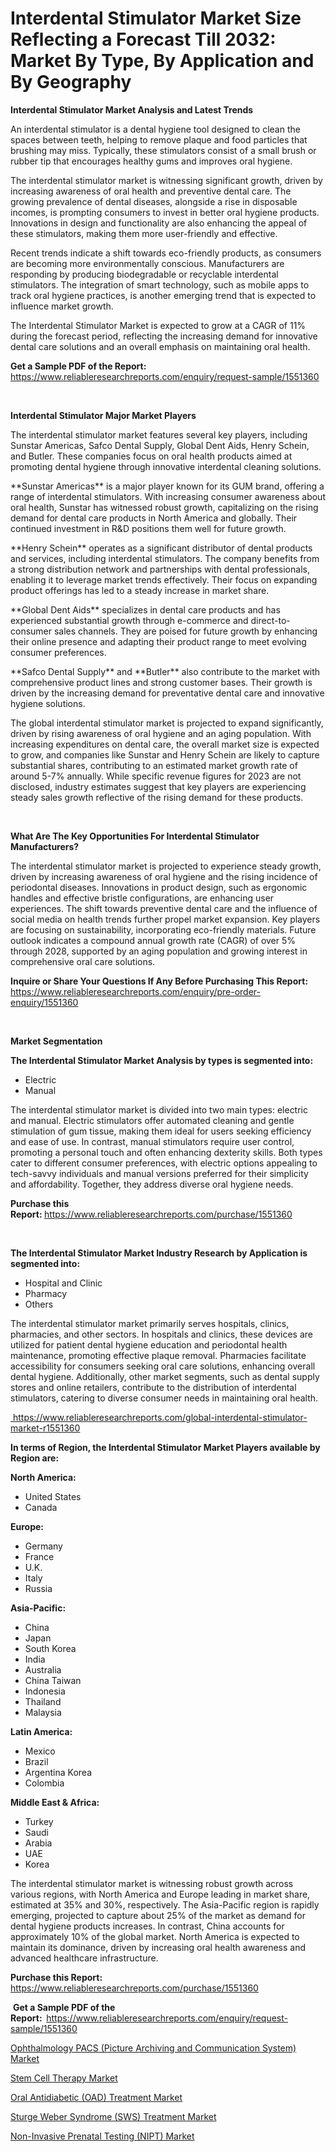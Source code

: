 <p><h1>Interdental Stimulator Market Size Reflecting a Forecast Till 2032: Market By Type, By Application and By Geography</h1></p><p><strong>Interdental Stimulator Market Analysis and Latest Trends</strong></p>
<p><p>An interdental stimulator is a dental hygiene tool designed to clean the spaces between teeth, helping to remove plaque and food particles that brushing may miss. Typically, these stimulators consist of a small brush or rubber tip that encourages healthy gums and improves oral hygiene.</p><p>The interdental stimulator market is witnessing significant growth, driven by increasing awareness of oral health and preventive dental care. The growing prevalence of dental diseases, alongside a rise in disposable incomes, is prompting consumers to invest in better oral hygiene products. Innovations in design and functionality are also enhancing the appeal of these stimulators, making them more user-friendly and effective.</p><p>Recent trends indicate a shift towards eco-friendly products, as consumers are becoming more environmentally conscious. Manufacturers are responding by producing biodegradable or recyclable interdental stimulators. The integration of smart technology, such as mobile apps to track oral hygiene practices, is another emerging trend that is expected to influence market growth.</p><p>The Interdental Stimulator Market is expected to grow at a CAGR of 11% during the forecast period, reflecting the increasing demand for innovative dental care solutions and an overall emphasis on maintaining oral health.</p></p>
<p><strong>Get a Sample PDF of the Report:&nbsp;</strong> <a href="https://www.reliableresearchreports.com/enquiry/request-sample/1551360?utm_campaign=13&utm_medium=2&utm_source=Github&utm_content=ia&utm_term=03032025&utm_id=interdental-stimulator">https://www.reliableresearchreports.com/enquiry/request-sample/1551360</a></p>
<p>&nbsp;</p>
<p><strong>Interdental Stimulator Major Market Players</strong></p>
<p><p>The interdental stimulator market features several key players, including Sunstar Americas, Safco Dental Supply, Global Dent Aids, Henry Schein, and Butler. These companies focus on oral health products aimed at promoting dental hygiene through innovative interdental cleaning solutions.</p><p>**Sunstar Americas** is a major player known for its GUM brand, offering a range of interdental stimulators. With increasing consumer awareness about oral health, Sunstar has witnessed robust growth, capitalizing on the rising demand for dental care products in North America and globally. Their continued investment in R&D positions them well for future growth.</p><p>**Henry Schein** operates as a significant distributor of dental products and services, including interdental stimulators. The company benefits from a strong distribution network and partnerships with dental professionals, enabling it to leverage market trends effectively. Their focus on expanding product offerings has led to a steady increase in market share.</p><p>**Global Dent Aids** specializes in dental care products and has experienced substantial growth through e-commerce and direct-to-consumer sales channels. They are poised for future growth by enhancing their online presence and adapting their product range to meet evolving consumer preferences.</p><p>**Safco Dental Supply** and **Butler** also contribute to the market with comprehensive product lines and strong customer bases. Their growth is driven by the increasing demand for preventative dental care and innovative hygiene solutions.</p><p>The global interdental stimulator market is projected to expand significantly, driven by rising awareness of oral hygiene and an aging population. With increasing expenditures on dental care, the overall market size is expected to grow, and companies like Sunstar and Henry Schein are likely to capture substantial shares, contributing to an estimated market growth rate of around 5-7% annually. While specific revenue figures for 2023 are not disclosed, industry estimates suggest that key players are experiencing steady sales growth reflective of the rising demand for these products.</p></p>
<p>&nbsp;</p>
<p><strong>What Are The Key Opportunities For Interdental Stimulator Manufacturers?</strong></p>
<p><p>The interdental stimulator market is projected to experience steady growth, driven by increasing awareness of oral hygiene and the rising incidence of periodontal diseases. Innovations in product design, such as ergonomic handles and effective bristle configurations, are enhancing user experiences. The shift towards preventive dental care and the influence of social media on health trends further propel market expansion. Key players are focusing on sustainability, incorporating eco-friendly materials. Future outlook indicates a compound annual growth rate (CAGR) of over 5% through 2028, supported by an aging population and growing interest in comprehensive oral care solutions.</p></p>
<p><strong>Inquire or Share Your Questions If Any Before Purchasing This Report:</strong> <a href="https://www.reliableresearchreports.com/enquiry/pre-order-enquiry/1551360?utm_campaign=13&utm_medium=2&utm_source=Github&utm_content=ia&utm_term=03032025&utm_id=interdental-stimulator">https://www.reliableresearchreports.com/enquiry/pre-order-enquiry/1551360</a></p>
<p>&nbsp;</p>
<p><strong>Market Segmentation</strong></p>
<p><strong>The Interdental Stimulator Market Analysis by types is segmented into:</strong></p>
<p><ul><li>Electric</li><li>Manual</li></ul></p>
<p><p>The interdental stimulator market is divided into two main types: electric and manual. Electric stimulators offer automated cleaning and gentle stimulation of gum tissue, making them ideal for users seeking efficiency and ease of use. In contrast, manual stimulators require user control, promoting a personal touch and often enhancing dexterity skills. Both types cater to different consumer preferences, with electric options appealing to tech-savvy individuals and manual versions preferred for their simplicity and affordability. Together, they address diverse oral hygiene needs.</p></p>
<p><strong>Purchase this Report:&nbsp;</strong><a href="https://www.reliableresearchreports.com/purchase/1551360?utm_campaign=13&utm_medium=2&utm_source=Github&utm_content=ia&utm_term=03032025&utm_id=interdental-stimulator">https://www.reliableresearchreports.com/purchase/1551360</a></p>
<p>&nbsp;</p>
<p><strong>The Interdental Stimulator Market Industry Research by Application is segmented into:</strong></p>
<p><ul><li>Hospital and Clinic</li><li>Pharmacy</li><li>Others</li></ul></p>
<p><p>The interdental stimulator market primarily serves hospitals, clinics, pharmacies, and other sectors. In hospitals and clinics, these devices are utilized for patient dental hygiene education and periodontal health maintenance, promoting effective plaque removal. Pharmacies facilitate accessibility for consumers seeking oral care solutions, enhancing overall dental hygiene. Additionally, other market segments, such as dental supply stores and online retailers, contribute to the distribution of interdental stimulators, catering to diverse consumer needs in maintaining oral health.</p></p>
<p><a href="https://www.reliableresearchreports.com/global-interdental-stimulator-market-r1551360?utm_campaign=13&utm_medium=2&utm_source=Github&utm_content=ia&utm_term=03032025&utm_id=interdental-stimulator">&nbsp;https://www.reliableresearchreports.com/global-interdental-stimulator-market-r1551360</a></p>
<p><strong>In terms of Region, the Interdental Stimulator Market Players available by Region are:</strong></p>
<p>
    <p> <strong> North America: </strong>
        <ul>
            <li>United States</li>
            <li>Canada</li>
        </ul>
        </p> 
    <p> <strong> Europe: </strong>
        <ul>
            <li>Germany</li>
            <li>France</li>
            <li>U.K.</li>
            <li>Italy</li>
            <li>Russia</li>
        </ul>
        </p> 
    <p> <strong> Asia-Pacific: </strong>
        <ul>
            <li>China</li>
            <li>Japan</li>
            <li>South Korea</li>
            <li>India</li>
            <li>Australia</li>
            <li>China Taiwan</li>
            <li>Indonesia</li>
            <li>Thailand</li>
            <li>Malaysia</li>
        </ul>
        </p> 
    <p> <strong> Latin America: </strong>
        <ul>
            <li>Mexico</li>
            <li>Brazil</li>
            <li>Argentina Korea</li>
            <li>Colombia</li>
        </ul>
        </p> 
    <p> <strong> Middle East & Africa: </strong>
        <ul>
            <li>Turkey</li>
            <li>Saudi</li>
            <li>Arabia</li>
            <li>UAE</li>
            <li>Korea</li>
        </ul>
    </p>
    </p>
<p><p>The interdental stimulator market is witnessing robust growth across various regions, with North America and Europe leading in market share, estimated at 35% and 30%, respectively. The Asia-Pacific region is rapidly emerging, projected to capture about 25% of the market as demand for dental hygiene products increases. In contrast, China accounts for approximately 10% of the global market. North America is expected to maintain its dominance, driven by increasing oral health awareness and advanced healthcare infrastructure.</p></p>
<p><strong>Purchase this Report: </strong><a href="https://www.reliableresearchreports.com/purchase/1551360?utm_campaign=13&utm_medium=2&utm_source=Github&utm_content=ia&utm_term=03032025&utm_id=interdental-stimulator">https://www.reliableresearchreports.com/purchase/1551360</a></p>
<p>&nbsp;<strong>Get a Sample PDF of the Report:&nbsp;&nbsp;</strong><a href="https://www.reliableresearchreports.com/enquiry/request-sample/1551360?utm_campaign=13&utm_medium=2&utm_source=Github&utm_content=ia&utm_term=03032025&utm_id=interdental-stimulator">https://www.reliableresearchreports.com/enquiry/request-sample/1551360</a></p>
<p><strong></strong></p>
<p><p><a href="https://github.com/gasikcalbos8/Market-Research-Report-List-1/blob/main/ophthalmology-pacs-picture-archiving-and-communication-system-market.md?utm_campaign=13&utm_medium=2&utm_source=Github&utm_content=ia&utm_term=03032025&utm_id=interdental-stimulator">Ophthalmology PACS (Picture Archiving and Communication System) Market</a></p><p><a href="https://github.com/NargisHussain75/Market-Research-Report-List-1/blob/main/stem-cell-therapy-market.md?utm_campaign=13&utm_medium=2&utm_source=Github&utm_content=ia&utm_term=03032025&utm_id=interdental-stimulator">Stem Cell Therapy Market</a></p><p><a href="https://github.com/vaduzunny/Market-Research-Report-List-1/blob/main/oral-antidiabetic-oad-treatment-market.md?utm_campaign=13&utm_medium=2&utm_source=Github&utm_content=ia&utm_term=03032025&utm_id=interdental-stimulator">Oral Antidiabetic (OAD) Treatment Market</a></p><p><a href="https://github.com/lylyparadise/Market-Research-Report-List-6/blob/main/sturge-weber-syndrome-sws-treatment-market.md?utm_campaign=13&utm_medium=2&utm_source=Github&utm_content=ia&utm_term=03032025&utm_id=interdental-stimulator">Sturge Weber Syndrome (SWS) Treatment Market</a></p><p><a href="https://github.com/FlorianWolf90/Market-Research-Report-List-1/blob/main/non-invasive-prenatal-testing-nipt-market.md?utm_campaign=13&utm_medium=2&utm_source=Github&utm_content=ia&utm_term=03032025&utm_id=interdental-stimulator">Non-Invasive Prenatal Testing (NIPT) Market</a></p></p>